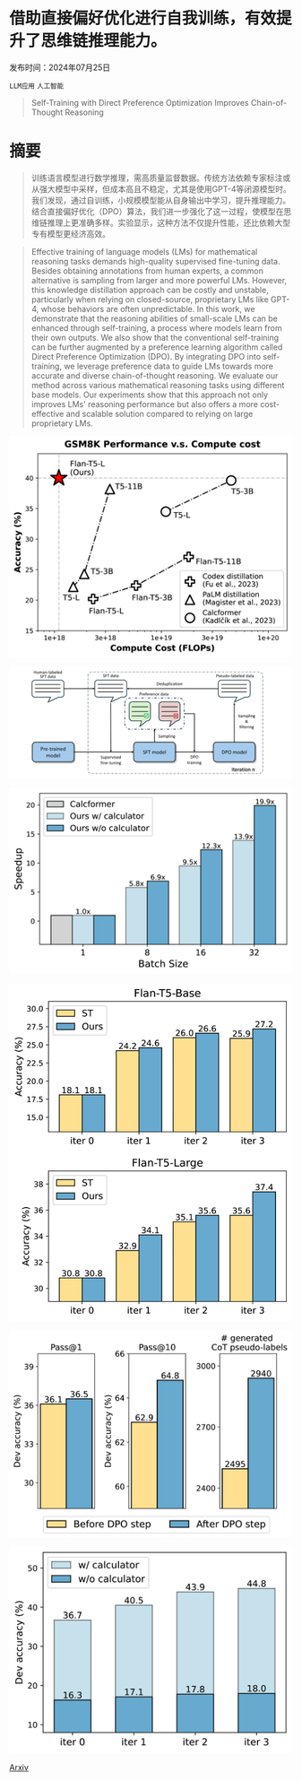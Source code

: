 # 借助直接偏好优化进行自我训练，有效提升了思维链推理能力。

发布时间：2024年07月25日

`LLM应用` `人工智能`

> Self-Training with Direct Preference Optimization Improves Chain-of-Thought Reasoning

# 摘要

> 训练语言模型进行数学推理，需高质量监督数据。传统方法依赖专家标注或从强大模型中采样，但成本高且不稳定，尤其是使用GPT-4等闭源模型时。我们发现，通过自训练，小规模模型能从自身输出中学习，提升推理能力。结合直接偏好优化（DPO）算法，我们进一步强化了这一过程，使模型在思维链推理上更准确多样。实验显示，这种方法不仅提升性能，还比依赖大型专有模型更经济高效。

> Effective training of language models (LMs) for mathematical reasoning tasks demands high-quality supervised fine-tuning data. Besides obtaining annotations from human experts, a common alternative is sampling from larger and more powerful LMs. However, this knowledge distillation approach can be costly and unstable, particularly when relying on closed-source, proprietary LMs like GPT-4, whose behaviors are often unpredictable. In this work, we demonstrate that the reasoning abilities of small-scale LMs can be enhanced through self-training, a process where models learn from their own outputs. We also show that the conventional self-training can be further augmented by a preference learning algorithm called Direct Preference Optimization (DPO). By integrating DPO into self-training, we leverage preference data to guide LMs towards more accurate and diverse chain-of-thought reasoning. We evaluate our method across various mathematical reasoning tasks using different base models. Our experiments show that this approach not only improves LMs' reasoning performance but also offers a more cost-effective and scalable solution compared to relying on large proprietary LMs.

![借助直接偏好优化进行自我训练，有效提升了思维链推理能力。](../../../paper_images/2407.18248/x1.png)

![借助直接偏好优化进行自我训练，有效提升了思维链推理能力。](../../../paper_images/2407.18248/x2.png)

![借助直接偏好优化进行自我训练，有效提升了思维链推理能力。](../../../paper_images/2407.18248/x3.png)

![借助直接偏好优化进行自我训练，有效提升了思维链推理能力。](../../../paper_images/2407.18248/x4.png)

![借助直接偏好优化进行自我训练，有效提升了思维链推理能力。](../../../paper_images/2407.18248/x5.png)

![借助直接偏好优化进行自我训练，有效提升了思维链推理能力。](../../../paper_images/2407.18248/x6.png)

[Arxiv](https://arxiv.org/abs/2407.18248)